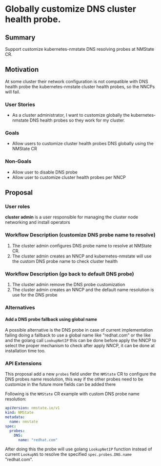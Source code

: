 # Globally customize DNS cluster health probe.

## Summary

Support customize kubernetes-nmstate DNS resolving probes at NMState CR.

## Motivation

At some cluster their network configuration is not compatible with DNS health
probe the kubernetes-nmstate cluster health probes, so the NNCPs will fail.

### User Stories

- As a cluster administrator, I want to customize globally the kubernetes-nmstate DNS health probes so they work for my cluster.

### Goals

- Allow users to customize cluster health probes DNS globally using the NMState CR

### Non-Goals

- Allow user to disable DNS probe
- Allow user to customize cluster health probes per NNCP

## Proposal

### User roles

**cluster admin** is a user responsible for managing the cluster node
networking and install operators

### Workflow Description (customize DNS probe name to resolve)

1. The cluster admin configures DNS probe name to resolve at NMState CR.
2. The cluster admin creates an NNCP and kubernetes-nmstate will use the custom DNS probe name to check cluster health

### Workflow Description (go back to default DNS probe)

1. The cluster admin remove the DNS probe customization
2. The cluster admin creates an NNCP and the default name resolution is use for the DNS probe

### Alternatives

#### Add a DNS probe fallback using global name

A possible alternative is the DNS probe in case of current implementation
failing doing a fallback to use a global name like "redhat.com" or the like and
the golang call `LookupNetIP` this can be done before apply the NNCP to select
the proper mechanism to check after apply NNCP, it can be done at installation
time too.

### API Extensions

This proposal add a new `probes` field under the `NMState` CR to configure the
DNS probes name resolution, this way if the other probes need to be customize
in the future more fields can be added there

Following is the `NMState` CR example with custom DNS probe name resolution:

```yaml
apiVersion: nmstate.io/v1
kind: NMState
metadata:
  name: nmstate
spec:
  probes:
    DNS:
      name: "redhat.com"
```

After doing this the probe will use golang `LookupNetIP` function instead of
current `LookupNS` to resolve the specified `spec.probes.DNS.name` "redhat.com".
